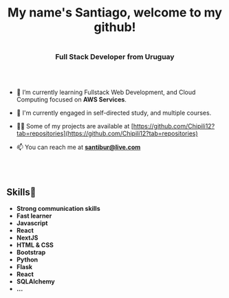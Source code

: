 <div align="center">
<h1>My name's Santiago, welcome to my github!</h1>
 <img align="center" id="img" src="https://media3.giphy.com/media/v1.Y2lkPTc5MGI3NjExOGViMjg2MzcyMGFhOGYzNzBiYTg2YjJkMDE4NDUyYTJhYmNlNGFlOCZjdD1n/bslZVlHus4AVVEQf1S/giphy.gif" alt="">
<h3>Full Stack Developer from Uruguay</h3>
</div>
<br>
<br/>

- 🌱 I’m currently learning Fullstack Web Development, and Cloud Computing focused on **AWS Services**.

- 📖 I'm currently engaged in self-directed study, and multiple courses.

- 👨‍💻 Some of my projects are available at [https://github.com/Chipili12?tab=repositories](https://github.com/Chipili12?tab=repositories)

- 📫 You can reach me at **santibur@live.com**
<br>
<br/>
    <h2>Skills🌱</h2>
    <ul>
      <li><strong>Strong communication skills</strong></li>
      <li><strong>Fast learner</strong></li>
      <li><strong>Javascript</strong></li>
      <li><strong>React</strong></li>
      <li><strong>NextJS</strong></li>
      <li><strong>HTML & CSS</strong></li>
      <li><strong>Bootstrap</strong></li>
      <li><strong>Python</strong></li>
      <li><strong>Flask</strong></li>
      <li><strong>React</strong></li>
      <li><strong>SQLAlchemy</strong></li>
      <li><strong>...</strong></li>
    </ul>
    


